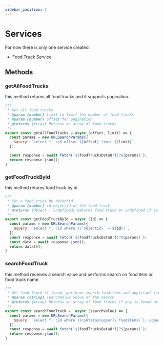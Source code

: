 ```yaml
---
sidebar_position: 2
---
```


# Services

For now there is only one service created:

- Food Truck Service

## Methods

### getAllFoodTrucks
this method returns all food trucks and it supports pagination.
```js
/**
 * Get all food trucks
 * @param {number} limit to limit the number of food trucks
 * @param {number} offset for pagination
 * @returns {Array} Returns an array of food trucks
 */
export const getAllFoodTrucks = async (offset, limit) => {
  const params = new URLSearchParams({
    $query: `select *, :id offset ${offset} limit ${limit}`,
  });

  const response = await fetch(`${foodTrucksDataUrl}?${params}`);
  return response.json();
}
```

### getFoodTruckById
this method returns food truck by id.
```js
/**
 * Get a food truck by objectid
 * @param {number} id objectid of the food truck
 * @returns {Object | undefined} Returns food truck or undefined if is not found
 */
export const getFoodTruckById = async (id) => {
  const params = new URLSearchParams({
    $query: `select *, :id where (\`objectid\` = ${id})`,
  });
  const response = await fetch(`${foodTrucksDataUrl}?${params}`);
  const data = await response.json();
  return data[0];
}
```

### searchFoodTruck
this method receives a search value and performs search on food item or food truck name.
```js
/**
 * Get food truck if found, performs search fooditems and applicant fields, example 'taco' (food type) or 'Truly' (food truck name)
 * @param {string} searchValue value of the search
 * @returns {Array} Returns an array of food trucks if any is found or empty array if not found
 */
export const searchFoodTruck =  async (searchValue) => {
  const params = new URLSearchParams({
    $query: `select *, :id where ((contains(upper(\`fooditems\`), upper('${searchValue}'))) or (contains(upper(\`applicant\`), upper('${searchValue}'))))`,
  });
  const response = await fetch(`${foodTrucksDataUrl}?${params}`);
  return response.json();
}

```

